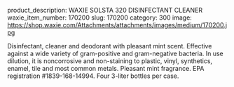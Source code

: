 product_description: WAXIE SOLSTA 320 DISINFECTANT CLEANER
waxie_item_number: 170200
slug: 170200
category: 300
image: https://shop.waxie.com/Attachments/attachments/images/medium/170200.jpg

Disinfectant, cleaner and deodorant with pleasant mint scent. Effective against a wide variety of gram-positive and gram-negative bacteria. In use dilution, it is noncorrosive and non-staining to plastic, vinyl, synthetics, enamel, tile and most common metals. Pleasant mint fragrance. EPA registration #1839-168-14994. Four 3-liter bottles per case.
